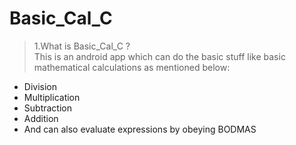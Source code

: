 # Basic_Cal_C
>1.What is Basic_Cal_C ?<br>
  This is an android app which can do the basic stuff like basic mathematical calculations as mentioned below:<br>
  * Division
  *  Multiplication 
  *  Subtraction
  *   Addition 
  *   And can also evaluate expressions by obeying BODMAS


